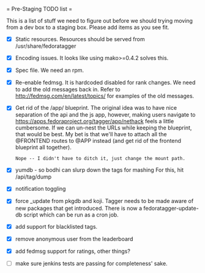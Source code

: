 = Pre-Staging TODO list =

This is a list of stuff we need to figure out before we should trying
moving from a dev box to a staging box.  Please add items as you see fit.

- [x] Static resources.  Resources should be served from
      /usr/share/fedoratagger
- [x] Encoding issues.  It looks like using mako>=0.4.2 solves this.
- [x] Spec file.  We need an rpm.
- [x] Re-enable fedmsg.  It is hardcoded disabled for rank changes.  We need
      to add the old messages back in.  Refer to
      http://fedmsg.com/en/latest/topics/ for examples of the old messages.
- [x] Get rid of the /app/ blueprint.  The original idea was to have nice
      separation of the api and the js app, however, making users navigate
      to https://apps.fedoraproject.org/tagger/app/nethack feels a little
      cumbersome.  If we can un-nest the URLs while keeping the blueprint,
      that would be best.  My bet is that we'll have to attach all the
      @FRONTEND routes to @APP instead (and get rid of the frontend
      blueprint all together).

      Nope -- I didn't have to ditch it, just change the mount path.
- [x] yumdb - so bodhi can slurp down the tags for mashing
      For this, hit /api/tag/dump
- [x] notification toggling
- [x] force _update from pkgdb and koji.  Tagger needs to be made aware of
      new packages that get introduced.
      There is now a fedoratagger-update-db script which can be run as a
      cron job.
- [x] add support for blacklisted tags.
- [x] remove anonymous user from the leaderboard
- [x] add fedmsg support for ratings, other things?
- [ ] make sure jenkins tests are passing for completeness' sake.

